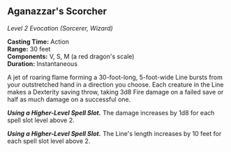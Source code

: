 ## Aganazzar's Scorcher
*Level 2 Evocation (Sorcerer, Wizard)*

**Casting Time:** Action  
**Range:** 30 feet  
**Components:** V, S, M (a red dragon's scale)  
**Duration:** Instantaneous

A jet of roaring flame forming a 30-foot-long, 5-foot-wide Line bursts from your outstretched hand in a direction you choose. Each creature in the Line makes a Dexterity saving throw, taking 3d8 Fire damage on a failed save or half as much damage on a successful one.

***Using a Higher-Level Spell Slot.*** The damage increases by 1d8 for each spell slot level above 2.

***Using a Higher-Level Spell Slot.*** The Line's length increases by 10 feet for each spell slot level above 2.